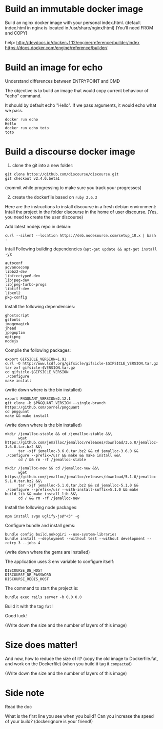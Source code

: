 # Build an immutable docker image

Build an nginx docker image with your personal index.html.
(default index.html in nginx is located in /usr/share/nginx/html)
(You'll need FROM and COPY)

help:
http://devdocs.io/docker~1.12/engine/reference/builder/index
https://docs.docker.com/engine/reference/builder/

# Build an image for echo

Understand differences between ENTRYPOINT and CMD

The objective is to build an image that would copy current behaviour of "echo" command.

It should by default echo "Hello".
If we pass arguments, it would echo what we pass.

```
docker run echo
Hello
docker run echo toto
toto
```

# Build a discourse docker image

1. clone the git into a new folder:

```
git clone https://github.com/discourse/discourse.git
git checkout v2.4.0.beta1
```

(commit while progressing to make sure you track your progresses)

2. create the dockerfile based on `ruby 2.6.3`

Here are the instructions to install discourse in a fresh debian environment:
Intall the project in the folder discourse in the home of user discourse.
(Yes, you need to create the user discourse)

Add latest nodejs repo in debian:

```
curl --silent --location https://deb.nodesource.com/setup_10.x | bash -
```

Intall Following building dependencies (`apt-get update && apt-get install -y`):
```
autoconf
advancecomp
libbz2-dev
libfreetype6-dev
libjpeg-dev
libjpeg-turbo-progs
libtiff-dev
libxml2
pkg-config
```

Install the following dependencies:

```
ghostscript
gsfonts
imagemagick
jhead
jpegoptim
optipng
nodejs
```

Compile the following packages:
```
export GIFSICLE_VERSION=1.91
curl -O http://www.lcdf.org/gifsicle/gifsicle-$GIFSICLE_VERSION.tar.gz
tar zxf gifsicle-$VERSION.tar.gz
cd gifsicle-$GIFSICLE_VERSION
./configure
make install
```
(write down where is the bin installed)


```
export PNGQUANT_VERSION=2.12.1
git clone -b $PNGQUANT_VERSION --single-branch https://github.com/pornel/pngquant
cd pngquant
make && make install
```
(write down where is the bin installed)

```
mkdir /jemalloc-stable && cd /jemalloc-stable &&\
      wget https://github.com/jemalloc/jemalloc/releases/download/3.6.0/jemalloc-3.6.0.tar.bz2 &&\
      tar -xjf jemalloc-3.6.0.tar.bz2 && cd jemalloc-3.6.0 && ./configure --prefix=/usr && make && make install &&\
      cd / && rm -rf /jemalloc-stable
```

```
mkdir /jemalloc-new && cd /jemalloc-new &&\
      wget https://github.com/jemalloc/jemalloc/releases/download/5.1.0/jemalloc-5.1.0.tar.bz2 &&\
      tar -xjf jemalloc-5.1.0.tar.bz2 && cd jemalloc-5.1.0 && ./configure --prefix=/usr --with-install-suffix=5.1.0 && make build_lib && make install_lib &&\
      cd / && rm -rf /jemalloc-new
```

Install the following node packages:
```
npm install svgo uglify-js@"<3" -g
```

Configure bundle and install gems:
```
bundle config build.nokogiri --use-system-libraries
bundle install --deployment --without test --without development --retry 3 --jobs 4
```
(write down where the gems are installed)

The application uses 3 env variable to configure itself:
```
DISCOURSE_DB_HOST
DISCOURSE_DB_PASSWORD
DISCOURSE_REDIS_HOST
```

The command to start the project is:
```
bundle exec rails server -b 0.0.0.0
```

Build it with the tag `fat`!

Good luck!

(Write down the size and the number of layers of this image)

# Size does matter!

And now, how to reduce the size of it?
(copy the old image to Dockerfile.fat, and work on the Dockerfile)
(when you build it tag it `compacted`)

(Write down the size and the number of layers of this image)

# Side note

Read the doc

What is the first line you see when you build?
Can you increase the speed of your build?
(dockerignore is your friend!)
